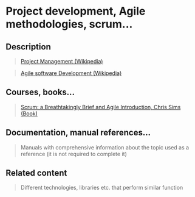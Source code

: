 # Project development, Agile methodologies, scrum...

## Description

>[Project Management (Wikipedia)](https://en.wikipedia.org/wiki/Project_management)

>[Agile software Development (Wikipedia)](https://en.wikipedia.org/wiki/Agile_software_development)

## Courses, books...

>[Scrum: a Breathtakingly Brief and Agile Introduction, Chris Sims (Book)](sbbai.md)

## Documentation, manual references...

> Manuals with comprehensive information about the topic used as a reference (it is not required to complete it)

## Related content

> Different technologies, libraries etc. that perform similar function
